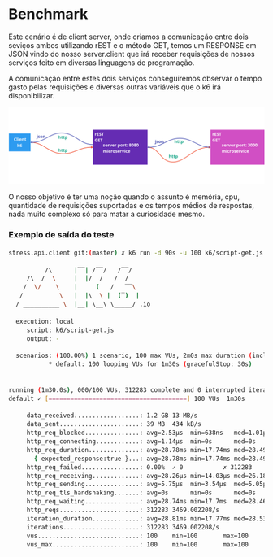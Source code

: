 # Benchmark

Este cenário é de client server, onde criamos a comunicação entre dois seviços ambos utilizando rEST e o método GET, temos um RESPONSE em JSON vindo do nosso server.client que irá receber requisições de nossos serviços feito em diversas linguagens de programação.

A comunicação entre estes dois serviços conseguiremos observar o tempo gasto pelas requisições  e diversas outras variáveis que o k6 irá disponibilizar.

![diagrama](./diagrama-stress.png)

O nosso objetivo é ter uma noção quando o assunto é memória, cpu, quantidade de requisições suportadas e os tempos médios de respostas, nada muito complexo só para matar a curiosidade mesmo.

### Exemplo de saída do teste
```bash
stress.api.client git:(master) ✗ k6 run -d 90s -u 100 k6/script-get.js

          /\      |‾‾| /‾‾/   /‾‾/   
     /\  /  \     |  |/  /   /  /    
    /  \/    \    |     (   /   ‾‾\  
   /          \   |  |\  \ |  (‾)  | 
  / __________ \  |__| \__\ \_____/ .io

  execution: local
     script: k6/script-get.js
     output: -

  scenarios: (100.00%) 1 scenario, 100 max VUs, 2m0s max duration (incl. graceful stop):
           * default: 100 looping VUs for 1m30s (gracefulStop: 30s)


running (1m30.0s), 000/100 VUs, 312283 complete and 0 interrupted iterations
default ✓ [======================================] 100 VUs  1m30s

     data_received..................: 1.2 GB 13 MB/s
     data_sent......................: 39 MB  434 kB/s
     http_req_blocked...............: avg=2.53µs  min=638ns   med=1.01µs  max=32.82ms  p(90)=1.51µs  p(95)=1.66µs 
     http_req_connecting............: avg=1.14µs  min=0s      med=0s      max=29.98ms  p(90)=0s      p(95)=0s     
     http_req_duration..............: avg=28.78ms min=17.74ms med=28.49ms max=137.97ms p(90)=31.29ms p(95)=32.11ms
       { expected_response:true }...: avg=28.78ms min=17.74ms med=28.49ms max=137.97ms p(90)=31.29ms p(95)=32.11ms
     http_req_failed................: 0.00%  ✓ 0           ✗ 312283
     http_req_receiving.............: avg=28.26µs min=14.03µs med=26.18µs max=4.81ms   p(90)=34.64µs p(95)=37.72µs
     http_req_sending...............: avg=5.75µs  min=3.54µs  med=5.05µs  max=30.52ms  p(90)=7.22µs  p(95)=7.8µs  
     http_req_tls_handshaking.......: avg=0s      min=0s      med=0s      max=0s       p(90)=0s      p(95)=0s     
     http_req_waiting...............: avg=28.74ms min=17.7ms  med=28.46ms max=137.91ms p(90)=31.26ms p(95)=32.08ms
     http_reqs......................: 312283 3469.002208/s
     iteration_duration.............: avg=28.81ms min=17.77ms med=28.53ms max=165.66ms p(90)=31.33ms p(95)=32.15ms
     iterations.....................: 312283 3469.002208/s
     vus............................: 100    min=100       max=100 
     vus_max........................: 100    min=100       max=100

```